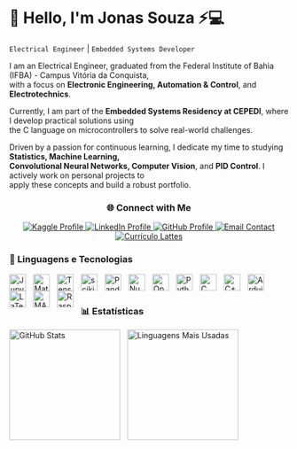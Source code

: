 # 👋 Hello, I'm **Jonas Souza** ⚡💻

`Electrical Engineer` | `Embedded Systems Developer`

I am an Electrical Engineer, graduated from the Federal Institute of Bahia (IFBA) - Campus Vitória da Conquista,  
with a focus on **Electronic Engineering, Automation & Control**, and **Electrotechnics**.

Currently, I am part of the **Embedded Systems Residency at CEPEDI**, where I develop practical solutions using  
the C language on microcontrollers to solve real-world challenges.

Driven by a passion for continuous learning, I dedicate my time to studying **Statistics, Machine Learning,  
Convolutional Neural Networks, Computer Vision**, and **PID Control**. I actively work on personal projects to  
apply these concepts and build a robust portfolio.

<div align="center">
    <h3>🌐 Connect with Me</h3>
    <div>
        <!-- Kaggle -->
        <a href="https://www.kaggle.com/jonassouza872" target="_blank">
            <img 
                alt="Kaggle Profile" 
                title="Visite meu perfil no Kaggle" 
                src="https://img.shields.io/badge/Kaggle-jonassouza872-20BEFF?style=for-the-badge&logo=kaggle&logoColor=white"
            />
        </a>
        <!-- LinkedIn -->
        <a href="https://www.linkedin.com/in/jonassouza87/" target="_blank">
            <img 
                alt="LinkedIn Profile" 
                title="Conecte-se no LinkedIn" 
                src="https://img.shields.io/badge/LinkedIn-jonassouza87-0077B5?style=for-the-badge&logo=linkedin&logoColor=white"
            />
        </a>
        <!-- GitHub -->
        <a href="https://github.com/JonasSouza871" target="_blank">
            <img 
                alt="GitHub Profile" 
                title="Explore meus repositórios" 
                src="https://img.shields.io/badge/GitHub-JonasSouza871-181717?style=for-the-badge&logo=github&logoColor=white"
            />
        </a>
        <!-- Email Hotmail -->
        <a href="mailto:jonasssouza871@hotmail.com" target="_blank">
            <img 
                alt="Email Contact" 
                title="Entre em contato via email" 
                src="https://img.shields.io/badge/Email-jonasssouza871@hotmail.com-0078D4?style=for-the-badge&logo=microsoft-outlook&logoColor=white"
            />
        </a>
        <!-- Lattes -->
        <a href="http://lattes.cnpq.br/2960779889836129" target="_blank">
            <img 
                alt="Currículo Lattes" 
                title="Currículo Acadêmico Lattes" 
                src="https://img.shields.io/badge/Lattes-CNPq-1f4e79?style=for-the-badge&logo=academia&logoColor=white"
            />
        </a>
    </div>
</div>


### 🤖 Linguagens e Tecnologias
<!-- Data Science & Machine Learning -->
<img 
    align="left" 
    alt="Jupyter"
    title="Jupyter Notebook" 
    width="30px" 
    style="padding-right: 10px;" 
    src="https://cdn.jsdelivr.net/gh/devicons/devicon@latest/icons/jupyter/jupyter-original.svg" 
/>
<img 
    align="left" 
    alt="Matplotlib"
    title="Matplotlib" 
    width="30px" 
    style="padding-right: 10px;" 
    src="https://cdn.jsdelivr.net/gh/devicons/devicon@latest/icons/matplotlib/matplotlib-original.svg" 
/>
<img 
    align="left" 
    alt="TensorFlow"
    title="TensorFlow" 
    width="30px" 
    style="padding-right: 10px;" 
    src="https://cdn.jsdelivr.net/gh/devicons/devicon@latest/icons/tensorflow/tensorflow-original.svg" 
/>
<img 
    align="left" 
    alt="scikit-learn"
    title="Scikit-learn" 
    width="30px" 
    style="padding-right: 10px;" 
    src="https://cdn.jsdelivr.net/gh/devicons/devicon@latest/icons/scikitlearn/scikitlearn-original.svg" 
/>
<img 
    align="left" 
    alt="Pandas"
    title="Pandas" 
    width="30px" 
    style="padding-right: 10px;" 
    src="https://cdn.jsdelivr.net/gh/devicons/devicon@latest/icons/pandas/pandas-original.svg" 
/>
<img 
    align="left" 
    alt="NumPy"
    title="NumPy" 
    width="30px" 
    style="padding-right: 10px;" 
    src="https://cdn.jsdelivr.net/gh/devicons/devicon@latest/icons/numpy/numpy-original.svg" 
/>
<img 
    align="left" 
    alt="OpenCV"
    title="OpenCV" 
    width="30px" 
    style="padding-right: 10px;" 
    src="https://cdn.jsdelivr.net/gh/devicons/devicon@latest/icons/opencv/opencv-original.svg" 
/>

<!-- Linguagens de Programação -->
<img 
    align="left" 
    alt="Python" 
    title="Python"
    width="30px" 
    style="padding-right: 10px;" 
    src="https://cdn.jsdelivr.net/gh/devicons/devicon@latest/icons/python/python-original.svg" 
/>
<img 
    align="left" 
    alt="C"
    title="C" 
    width="30px" 
    style="padding-right: 10px;" 
    src="https://cdn.jsdelivr.net/gh/devicons/devicon@latest/icons/c/c-original.svg" 
/>
<img 
    align="left" 
    alt="C++"
    title="C++" 
    width="30px" 
    style="padding-right: 10px;" 
    src="https://cdn.jsdelivr.net/gh/devicons/devicon@latest/icons/cplusplus/cplusplus-original.svg" 
/>

<!-- Ferramentas e Tecnologias -->
<img 
    align="left" 
    alt="Arduino"
    title="Arduino IDE" 
    width="30px" 
    style="padding-right: 10px;" 
    src="https://cdn.jsdelivr.net/gh/devicons/devicon@latest/icons/arduino/arduino-original.svg" 
/>
<img 
    align="left" 
    alt="LaTeX"
    title="LaTeX" 
    width="30px" 
    style="padding-right: 10px;" 
    src="https://cdn.jsdelivr.net/gh/devicons/devicon@latest/icons/latex/latex-original.svg" 
/>
<img 
    align="left" 
    alt="MATLAB"
    title="MATLAB" 
    width="30px" 
    style="padding-right: 10px;" 
    src="https://cdn.jsdelivr.net/gh/devicons/devicon@latest/icons/matlab/matlab-original.svg" 
/>

<!-- Hardware Embarcado -->
<img 
    align="left" 
    alt="Raspberry Pi"
    title="Raspberry Pi Pico" 
    width="30px" 
    style="padding-right: 10px;" 
    src="https://cdn.jsdelivr.net/gh/devicons/devicon@latest/icons/raspberrypi/raspberrypi-original.svg" 
/>

<br/>
<br/>

### 📊 Estatísticas

<p>
  <img 
    align="left" 
    alt="GitHub Stats" 
    height="200" 
    style="padding-right: 10px;" 
    src="https://github-readme-stats.vercel.app/api?username=JonasSouza871&show_icons=true&theme=tokyonight&include_all_commits=true&locale=pt-br" 
  />

  <img 
    align="left" 
    alt="Linguagens Mais Usadas" 
    height="200" 
    src="https://github-readme-stats.vercel.app/api/top-langs/?username=JonasSouza871&theme=tokyonight&layout=compact&custom_title=Tecnologias&langs_count=9&hide=javascript,jupyter%20notebook" 
  />
</p>



